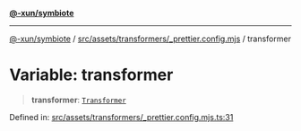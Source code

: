[**@-xun/symbiote**](../../../../../README.md)

***

[@-xun/symbiote](../../../../../README.md) / [src/assets/transformers/\_prettier.config.mjs](../README.md) / transformer

# Variable: transformer

> **transformer**: [`Transformer`](../../../type-aliases/Transformer.md)

Defined in: [src/assets/transformers/\_prettier.config.mjs.ts:31](https://github.com/Xunnamius/symbiote/blob/0a3ecc9e8bdf9588a85b031431b4261e563bc762/src/assets/transformers/_prettier.config.mjs.ts#L31)
